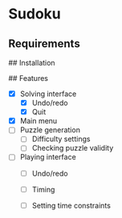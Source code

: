 # Sudoku

## Requirements

## Installation

## Features

- [x] Solving interface
  - [x] Undo/redo
  - [x] Quit
- [x] Main menu
- [ ] Puzzle generation
  - [ ] Difficulty settings
  - [ ] Checking puzzle validity
- [ ] Playing interface
  - [ ] Undo/redo
  - [ ] Timing
  - [ ] Setting time constraints

